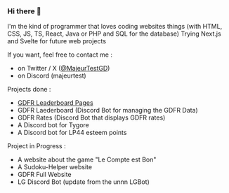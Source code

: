 ### Hi there 👋

I'm the kind of programmer that loves coding websites things (with HTML, CSS, JS, TS, React, Java or PHP and SQL for the database)
Trying Next.js and Svelte for future web projects

If you want, feel free to contact me : 
 - on Twitter / X ([@MajeurTestGD](https://twitter.com/MajeurTestGD))
 - on Discord (majeurtest)

Projects done : 
 - [GDFR Leaderboard Pages](https://majeurtest.github.io/gdfr-leaderboard)
 - GDFR Laederboard (Discord Bot for managing the GDFR Data)
 - GDFR Rates (Discord Bot that displays GDFR rates)
 - A Discord bot for Tygore
 - A Discord bot for LP44 esteem points

Project in Progress : 
 - A website about the game "Le Compte est Bon"
 - A Sudoku-Helper website 
 - GDFR Full Website
 - LG Discord Bot (update from the unnn LGBot)

<!--
**MajeurTest/majeurtest** is a ✨ _special_ ✨ repository because its `README.md` (this file) appears on your GitHub profile.

Here are some ideas to get you started:

- 🔭 I’m currently working on a website that is taking time for me
- 🌱 I’m currently learning how to use JS effects
- 👯 I’m looking to collaborate on ...
- 🤔 I’m looking for help with ...
- 💬 Ask me about coding in Python, Java, HTML, CSS, JS, PHP and SQL if you want
- 📫 How to reach me: fell free to contact me on Discord (MajeurTest#7012) or on tweeter (@MajeurTestGD)
- 😄 Pronouns: ...
- ⚡ Fun fact: I love coding (what a surprise)
-->
